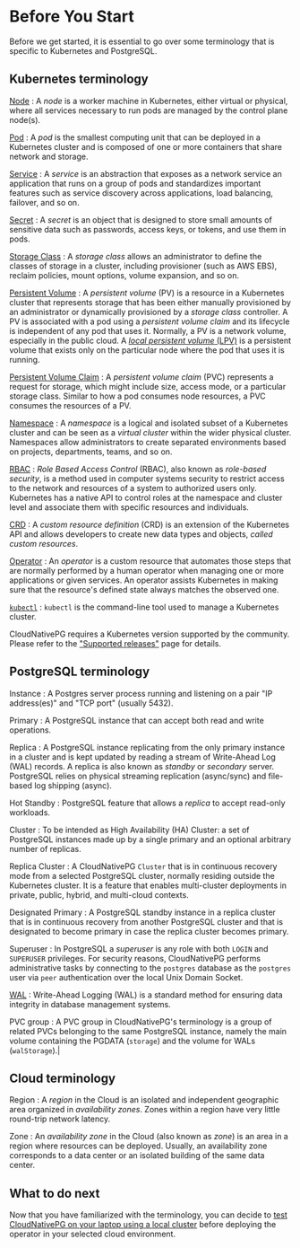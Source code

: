 # Before You Start

Before we get started, it is essential to go over some terminology that is
specific to Kubernetes and PostgreSQL.

## Kubernetes terminology

[Node](https://kubernetes.io/docs/concepts/architecture/nodes/)
: A *node* is a worker machine in Kubernetes, either virtual or physical, where
  all services necessary to run pods are managed by the control plane node(s).

[Pod](https://kubernetes.io/docs/concepts/workloads/pods/pod/)
: A *pod* is the smallest computing unit that can be deployed in a Kubernetes
  cluster and is composed of one or more containers that share network and
  storage.

[Service](https://kubernetes.io/docs/concepts/services-networking/service/)
: A *service* is an abstraction that exposes as a network service an
  application that runs on a group of pods and standardizes important features
  such as service discovery across applications, load balancing, failover, and so
  on.

[Secret](https://kubernetes.io/docs/concepts/configuration/secret/)
: A *secret* is an object that is designed to store small amounts of sensitive
  data such as passwords, access keys, or tokens, and use them in pods.

[Storage Class](https://kubernetes.io/docs/concepts/storage/storage-classes/)
: A *storage class* allows an administrator to define the classes of storage in
  a cluster, including provisioner (such as AWS EBS), reclaim policies, mount
  options, volume expansion, and so on.

[Persistent Volume](https://kubernetes.io/docs/concepts/storage/persistent-volumes/)
: A *persistent volume* (PV) is a resource in a Kubernetes cluster that
  represents storage that has been either manually provisioned by an
  administrator or dynamically provisioned by a *storage class* controller. A PV
  is associated with a pod using a *persistent volume claim* and its lifecycle is
  independent of any pod that uses it. Normally, a PV is a network volume,
  especially in the public cloud. A [*local persistent volume*
  (LPV)](https://kubernetes.io/docs/concepts/storage/volumes/#local) is a
  persistent volume that exists only on the particular node where the pod that
  uses it is running.

[Persistent Volume Claim](https://kubernetes.io/docs/concepts/storage/persistent-volumes/#persistentvolumeclaims)
: A *persistent volume claim* (PVC) represents a request for storage, which
  might include size, access mode, or a particular storage class. Similar to how
  a pod consumes node resources, a PVC consumes the resources of a PV.

[Namespace](https://kubernetes.io/docs/concepts/overview/working-with-objects/namespaces/)
: A *namespace* is a logical and isolated subset of a Kubernetes cluster and
  can be seen as a *virtual cluster* within the wider physical cluster.
  Namespaces allow administrators to create separated environments based on
  projects, departments, teams, and so on.

[RBAC](https://kubernetes.io/docs/reference/access-authn-authz/rbac/)
: *Role Based Access Control* (RBAC), also known as *role-based security*, is a
  method used in computer systems security to restrict access to the network and
  resources of a system to authorized users only. Kubernetes has a native API to
  control roles at the namespace and cluster level and associate them with
  specific resources and individuals.

[CRD](https://kubernetes.io/docs/concepts/extend-kubernetes/api-extension/custom-resources/)
: A *custom resource definition* (CRD) is an extension of the Kubernetes API
  and allows developers to create new data types and objects, *called custom
  resources*.

[Operator](https://kubernetes.io/docs/concepts/extend-kubernetes/operator/)
: An *operator* is a custom resource that automates those steps that are
  normally performed by a human operator when managing one or more applications
  or given services. An operator assists Kubernetes in making sure that the
  resource's defined state always matches the observed one.

[`kubectl`](https://kubernetes.io/docs/reference/kubectl/overview/)
: `kubectl` is the command-line tool used to manage a Kubernetes cluster.

CloudNativePG requires a Kubernetes version supported by the community. Please refer to the
["Supported releases"](supported_releases.md) page for details.

## PostgreSQL terminology

Instance
: A Postgres server process running and listening on a pair "IP address(es)"
  and "TCP port" (usually 5432).

Primary
: A PostgreSQL instance that can accept both read and write operations.

Replica
: A PostgreSQL instance replicating from the only primary instance in a
  cluster and is kept updated by reading a stream of Write-Ahead Log (WAL)
  records. A replica is also known as *standby* or *secondary* server. PostgreSQL
  relies on physical streaming replication (async/sync) and file-based log
  shipping (async).

Hot Standby
: PostgreSQL feature that allows a *replica* to accept read-only workloads.

Cluster
: To be intended as High Availability (HA) Cluster: a set of PostgreSQL
  instances made up by a single primary and an optional arbitrary number of
  replicas.

Replica Cluster
: A CloudNativePG `Cluster` that is in continuous recovery mode from a selected
  PostgreSQL cluster, normally residing outside the Kubernetes cluster. It is a
  feature that enables multi-cluster deployments in private, public, hybrid, and
  multi-cloud contexts.

Designated Primary
: A PostgreSQL standby instance in a replica cluster that is in continuous
  recovery from another PostgreSQL cluster and that is designated to become
  primary in case the replica cluster becomes primary.

Superuser
: In PostgreSQL a *superuser* is any role with both `LOGIN` and `SUPERUSER`
  privileges. For security reasons, CloudNativePG performs administrative tasks
  by connecting to the `postgres` database as the `postgres` user via `peer`
  authentication over the local Unix Domain Socket.

[WAL](https://www.postgresql.org/docs/current/wal-intro.html)
: Write-Ahead Logging (WAL) is a standard method for ensuring data integrity in
  database management systems.

PVC group
: A PVC group in CloudNativePG's terminology is a group of related PVCs
  belonging to the same PostgreSQL instance, namely the main volume containing
  the PGDATA (`storage`) and the volume for WALs (`walStorage`).|


## Cloud terminology

Region
: A *region* in the Cloud is an isolated and independent geographic area
  organized in *availability zones*. Zones within a region have very little
  round-trip network latency.

Zone
: An *availability zone* in the Cloud (also known as *zone*) is an area in a
  region where resources can be deployed. Usually, an availability zone
  corresponds to a data center or an isolated building of the same data center.

## What to do next

Now that you have familiarized with the terminology, you can decide to
[test CloudNativePG on your laptop using a local cluster](quickstart.md) before
deploying the operator in your selected cloud environment.
